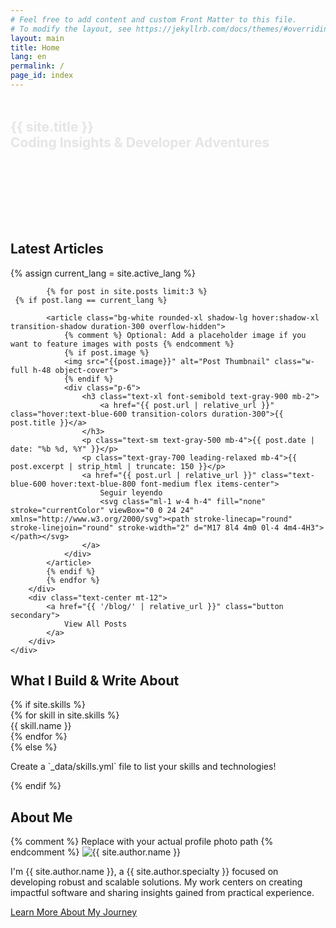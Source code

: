 ```yaml
---
# Feel free to add content and custom Front Matter to this file.
# To modify the layout, see https://jekyllrb.com/docs/themes/#overriding-theme-defaults
layout: main
title: Home
lang: en
permalink: /
page_id: index
---
```


<!-- Hero Section -->
<section class="bg-gradient-to-r from-blue-600 to-purple-700 text-white py-20 md:py-28 rounded-b-3xl shadow-xl">
    <div class="container mx-auto px-4 text-center">
        <h1 class="text-4xl md:text-5xl lg:text-6xl font-extrabold leading-tight mb-4 animate-fade-in-up">
            <span>{{ site.title }}</span><br>Coding Insights & Developer Adventures
        </h1>
        <p class="text-lg md:text-xl max-w-3xl mx-auto mb-8 opacity-90 animate-fade-in-up delay-100">
            Hi, I'm <span class="font-semibold">{{ site.author.name }}</span>, a <span class="font-semibold">{{ site.author.specialty }}</span> passionate about building and sharing. On this blog, I break down complex topics into clear, actionable guides.
        </p>
        <a href="{{ '/blog/' | relative_url }}" class="button animate-fade-in-up delay-200">
            Start Reading My Articles →
        </a>
        <div class="flex justify-center space-x-6 mt-8 animate-fade-in-up delay-300">
            {% if site.github_username %}
            <a href="https://github.com/{{ site.github_username }}" target="_blank" rel="noopener noreferrer" class="text-white hover:text-blue-200 transition-colors duration-300" aria-label="GitHub">
                <i class="fab fa-github fa-2x"></i>
            </a>
            {% endif %}
            {% if site.twitter_username %}
            <a href="https://twitter.com/{{ site.twitter_username }}" target="_blank" rel="noopener noreferrer" class="text-white hover:text-blue-200 transition-colors duration-300" aria-label="Twitter">
                <i class="fab fa-twitter fa-2x"></i>
            </a>
            {% endif %}
            {% if site.linkedin_username %}
            <a href="https://www.linkedin.com/in/{{ site.linkedin_username }}" target="_blank" rel="noopener noreferrer" class="text-white hover:text-blue-200 transition-colors duration-300" aria-label="LinkedIn">
                <i class="fab fa-linkedin fa-2x"></i>
            </a>
            {% endif %}
        </div>
    </div>
</section>

<!-- Latest Articles Section -->
<section class="py-16 md:py-20 bg-gray-50">
    <div class="container mx-auto px-4">
        <h2 class="text-3xl md:text-4xl font-bold text-gray-900 text-center mb-12">Latest Articles</h2>
        <div class="grid grid-cols-1 md:grid-cols-2 lg:grid-cols-3 gap-8">
            {% assign current_lang = site.active_lang %}

            {% for post in site.posts limit:3 %}
     {% if post.lang == current_lang %}

            <article class="bg-white rounded-xl shadow-lg hover:shadow-xl transition-shadow duration-300 overflow-hidden">
                {% comment %} Optional: Add a placeholder image if you want to feature images with posts {% endcomment %}
                {% if post.image %}
                <img src="{{post.image}}" alt="Post Thumbnail" class="w-full h-48 object-cover">
                {% endif %}
                <div class="p-6">
                    <h3 class="text-xl font-semibold text-gray-900 mb-2">
                        <a href="{{ post.url | relative_url }}" class="hover:text-blue-600 transition-colors duration-300">{{ post.title }}</a>
                    </h3>
                    <p class="text-sm text-gray-500 mb-4">{{ post.date | date: "%b %d, %Y" }}</p>
                    <p class="text-gray-700 leading-relaxed mb-4">{{ post.excerpt | strip_html | truncate: 150 }}</p>
                    <a href="{{ post.url | relative_url }}" class="text-blue-600 hover:text-blue-800 font-medium flex items-center">
                        Seguir leyendo
                        <svg class="ml-1 w-4 h-4" fill="none" stroke="currentColor" viewBox="0 0 24 24" xmlns="http://www.w3.org/2000/svg"><path stroke-linecap="round" stroke-linejoin="round" stroke-width="2" d="M17 8l4 4m0 0l-4 4m4-4H3"></path></svg>
                    </a>
                </div>
            </article>
            {% endif %}
            {% endfor %}
        </div>
        <div class="text-center mt-12">
            <a href="{{ '/blog/' | relative_url }}" class="button secondary">
                View All Posts
            </a>
        </div>
    </div>
</section>

<!-- Skills/Technologies Section -->
<section class="py-16 md:py-20 bg-gray-100">
    <div class="container mx-auto px-4">
        <h2 class="text-3xl md:text-4xl font-bold text-gray-900 text-center mb-12">What I Build & Write About</h2>
        {% if site.skills %}
        <div class="grid grid-cols-2 sm:grid-cols-3 lg:grid-cols-4 xl:grid-cols-5 gap-6 max-w-4xl mx-auto">
            {% for skill in site.skills %}
            <div class="flex flex-col items-center justify-center p-4 bg-white rounded-lg shadow-md hover:shadow-xl transition-shadow duration-300 transform hover:-translate-y-1">
                <i class="fab {{ skill.icon }} text-4xl text-blue-600 mb-3"></i>
                <span class="text-lg font-medium text-gray-800 text-center">{{ skill.name }}</span>
            </div>
            {% endfor %}
        </div>
        {% else %}
        <p class="text-center text-gray-600">
            Create a `_data/skills.yml` file to list your skills and technologies!
        </p>
        {% endif %}
    </div>
</section>

<!-- About Me Snippet Section -->
<section class="py-16 md:py-20 bg-white">
    <div class="container mx-auto px-4 text-center">
        <h2 class="text-3xl md:text-4xl font-bold text-gray-900 mb-8">About Me</h2>
        <div class="flex flex-col md:flex-row items-center justify-center max-w-4xl mx-auto bg-gray-50 p-8 rounded-2xl shadow-lg">
            {% comment %} Replace with your actual profile photo path {% endcomment %}
            <img src="https://avatars.githubusercontent.com/u/19915240?v=4" alt="{{ site.author.name }}" class="w-32 h-32 md:w-40 md:h-40 rounded-full object-cover border-4 border-blue-600 shadow-md mb-6 md:mb-0 md:mr-8">
            <div>
                <p class="text-lg text-gray-700 leading-relaxed mb-6">
                     I'm <span class="font-semibold">{{ site.author.name }}</span>, a <span class="font-semibold">{{ site.author.specialty }}</span> focused on developing robust and scalable solutions. My work centers on creating impactful software and sharing insights gained from practical experience.
                </p>
                <a href="{{ '/about/' | relative_url }}" class="button">
                    Learn More About My Journey
                </a>
            </div>
        </div>
    </div>
</section>

<style>
    /* Custom animations for the hero section elements */
    @keyframes fadeInFromBottom {
        from {
            opacity: 0;
            transform: translateY(20px);
        }
        to {
            opacity: 1;
            transform: translateY(0);
        }
    }

    .animate-fade-in-up {
        animation: fadeInFromBottom 0.8s ease-out forwards;
        opacity: 0; /* Start invisible */
    }

    .animate-fade-in-up.delay-100 { animation-delay: 0.1s; }
    .animate-fade-in-up.delay-200 { animation-delay: 0.2s; }
    .animate-fade-in-up.delay-300 { animation-delay: 0.3s; }
</style>
